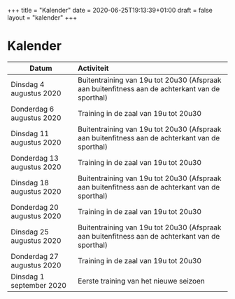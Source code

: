 +++
title = "Kalender"
date = 2020-06-25T19:13:39+01:00
draft = false
layout = "kalender"
+++
# Kalender
| Datum                                     | Activiteit                                                                                       |
| ------------------------------------------|:-------------------------------------------------------------------------------------------------|
| Dinsdag   4 augustus 2020                 | Buitentraining van 19u tot 20u30 (Afspraak aan buitenfitness aan de achterkant van de sporthal)  |
| Donderdag 6 augustus 2020                 | Training in de zaal van 19u tot 20u30                                                            |
| Dinsdag   11 augustus 2020                | Buitentraining van 19u tot 20u30 (Afspraak aan buitenfitness aan de achterkant van de sporthal)  |
| Donderdag 13 augustus 2020                | Training in de zaal van 19u tot 20u30                                                            |
| Dinsdag   18 augustus 2020                | Buitentraining van 19u tot 20u30 (Afspraak aan buitenfitness aan de achterkant van de sporthal)  |
| Donderdag 20 augustus 2020                | Training in de zaal van 19u tot 20u30                                                            |
| Dinsdag   25 augustus 2020                | Buitentraining van 19u tot 20u30 (Afspraak aan buitenfitness aan de achterkant van de sporthal)  |
| Donderdag 27 augustus 2020                | Training in de zaal van 19u tot 20u30                                                            |
| Dinsdag 1  september 2020                 | Eerste training van het nieuwe seizoen                                                           | 
